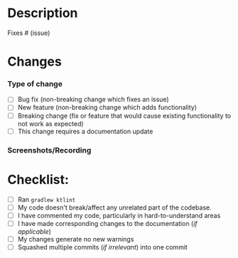 # Description

<!--- Please include a summary of the change and which issue is fixed. Please also include relevant motivation and context. List any dependencies that are required for this change. -->

Fixes # (issue)

# Changes

### Type of change

<!--- Please delete options that are not relevant. -->

- [ ] Bug fix (non-breaking change which fixes an issue)
- [ ] New feature (non-breaking change which adds functionality)
- [ ] Breaking change (fix or feature that would cause existing functionality to not work as expected)
- [ ] This change requires a documentation update

### Screenshots/Recording

<!--- Attach screenshots/recording whatever required to illustrate the changes -->

# Checklist:

- [ ] Ran `gradlew ktlint`
- [ ] My code doesn't break/affect any unrelated part of the codebase.
- [ ] I have commented my code, particularly in hard-to-understand areas
- [ ] I have made corresponding changes to the documentation (_if applicable_) <!--- Delete if irrelevant -->
- [ ] My changes generate no new warnings
- [ ] Squashed multiple commits (_if irrelevant_) into one commit
